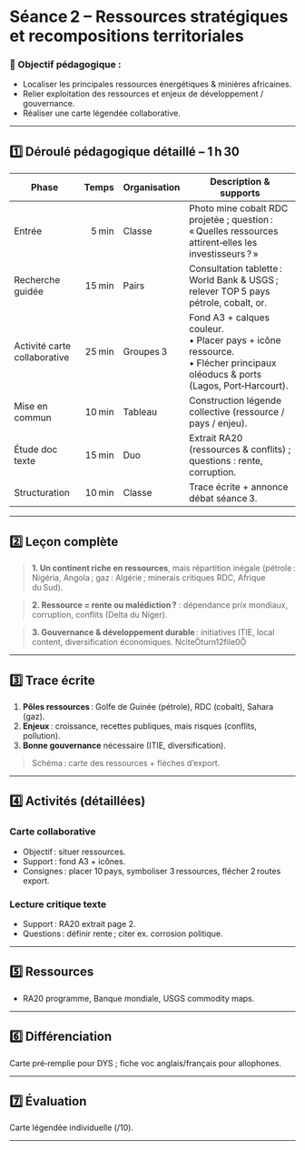 
# Séance 2 – Ressources stratégiques et recompositions territoriales

### 🎯 Objectif pédagogique :
- Localiser les principales ressources énergétiques & minières africaines.
- Relier exploitation des ressources et enjeux de développement / gouvernance.
- Réaliser une carte légendée collaborative.

---

## **1️⃣ Déroulé pédagogique détaillé – 1 h 30**

| Phase | Temps | Organisation | Description & supports |
|-------|------:|--------------|-------------------------|
| Entrée | 5 min | Classe | Photo mine cobalt RDC projetée ; question : « Quelles ressources attirent‑elles les investisseurs ? » |
| Recherche guidée | 15 min | Pairs | Consultation tablette : World Bank & USGS ; relever TOP 5 pays pétrole, cobalt, or. |
| Activité carte collaborative | 25 min | Groupes 3 | Fond A3 + calques couleur. <br/>• Placer pays + icône ressource.<br/>• Flécher principaux oléoducs & ports (Lagos, Port‑Harcourt). |
| Mise en commun | 10 min | Tableau | Construction légende collective (ressource / pays / enjeu). |
| Étude doc texte | 15 min | Duo | Extrait RA20 (ressources & conflits) ; questions : rente, corruption. |
| Structuration | 10 min | Classe | Trace écrite + annonce débat séance 3. |

---

## **2️⃣ Leçon complète**

> **1. Un continent riche en ressources**, mais répartition inégale (pétrole : Nigéria, Angola ; gaz : Algérie ; minerais critiques RDC, Afrique du Sud).  

> **2. Ressource = rente ou malédiction ?** : dépendance prix mondiaux, corruption, conflits (Delta du Niger).  

> **3. Gouvernance & développement durable** : initiatives ITIE, local content, diversification économiques. citeturn12file0

---

## **3️⃣ Trace écrite**

1. **Pôles ressources** : Golfe de Guinée (pétrole), RDC (cobalt), Sahara (gaz).  
2. **Enjeux** : croissance, recettes publiques, mais risques (conflits, pollution).  
3. **Bonne gouvernance** nécessaire (ITIE, diversification).

> Schéma : carte des ressources + flèches d’export.

---

## **4️⃣ Activités (détaillées)**

### Carte collaborative
- Objectif : situer ressources.  
- Support : fond A3 + icônes.  
- Consignes : placer 10 pays, symboliser 3 ressources, flécher 2 routes export.

### Lecture critique texte
- Support : RA20 extrait page 2.  
- Questions : définir rente ; citer ex. corrosion politique.

---

## **5️⃣ Ressources**

- RA20 programme, Banque mondiale, USGS commodity maps.

---

## **6️⃣ Différenciation**

Carte pré‑remplie pour DYS ; fiche voc anglais/français pour allophones.

---

## **7️⃣ Évaluation**

Carte légendée individuelle (/10).

---
